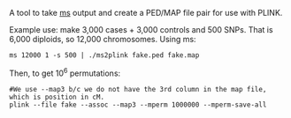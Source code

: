 A tool to take [ms](http://home.uchicago.edu/rhudson1/source/mksamples.html) output and create a PED/MAP file pair for use with PLINK.

Example use:  make 3,000 cases + 3,000 controls and 500 SNPs.  That is 6,000 diploids, so 12,000 chromosomes.  Using ms:

```{sh}
ms 12000 1 -s 500 | ./ms2plink fake.ped fake.map
```

Then, to get $10^6$ permutations:

```{sh}
#We use --map3 b/c we do not have the 3rd column in the map file, which is position in cM.
plink --file fake --assoc --map3 --mperm 1000000 --mperm-save-all
```

